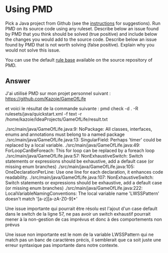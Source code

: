 # Using PMD

Pick a Java project from Github (see the [instructions](../sujet.md) for suggestions). Run PMD on its source code using any ruleset. Describe below an issue found by PMD that you think should be solved (true positive) and include below the changes you would add to the source code. Describe below an issue found by PMD that is not worth solving (false positive). Explain why you would not solve this issue.

You can use the default [rule base](https://github.com/pmd/pmd/blob/master/pmd-java/src/main/resources/rulesets/java/quickstart.xml) available on the source repository of PMD.

## Answer

J'ai utiilisé PMD sur mon projet personnel suivant :
https://github.com/Kazoie/GameOfLife

et voici le résultat de la commande suivante :
pmd check -d . -R rulesets/java/quickstart.xml -f text -r /home/kazoie/IdeaProjects/GameOfLife/result.txt

./src/main/java/GameOfLife.java:9:	NoPackage:	All classes, interfaces, enums and annotations must belong to a named package
./src/main/java/GameOfLife.java:13:	SingularField:	Perhaps 'timer' could be replaced by a local variable.
./src/main/java/GameOfLife.java:49:	ForLoopCanBeForeach:	This for loop can be replaced by a foreach loop
./src/main/java/GameOfLife.java:57:	NonExhaustiveSwitch:	Switch statements or expressions should be exhaustive, add a default case (or missing enum branches)
./src/main/java/GameOfLife.java:105:	OneDeclarationPerLine:	Use one line for each declaration, it enhances code readability.
./src/main/java/GameOfLife.java:107:	NonExhaustiveSwitch:	Switch statements or expressions should be exhaustive, add a default case (or missing enum branches)
./src/main/java/GameOfLife.java:222:	LocalVariableNamingConventions:	The local variable name 'LWSSPattern' doesn't match '[a-z][a-zA-Z0-9]*'

Une issue importante qui pourrait être résolu est l'ajout d'un case default dans le switch de la ligne 57, ne pas avoir un switch exhaustif pourrait mener
à la non-gestion de cas imprévus et donc à des comportements non prévus

Une issue non importante est le nom de la variable LWSSPattern qui ne match pas un banc de caractères précis, il semblerait que ca soit juste une erreur
syntaxique pas importante dans notre contexte.



